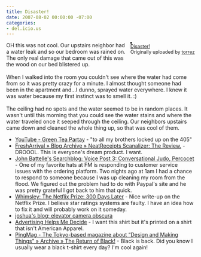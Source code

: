 ```yaml
---
title: Disaster!
date: 2007-08-02 00:00:00 -07:00
categories:
- del.icio.us
---
```


<div style="float: right; margin-left: 10px; margin-bottom: 10px;"> <a href="http://www.flickr.com/photos/torrez/970179900/" title="photo sharing"><img src="http://farm2.static.flickr.com/1284/970179900_3c9ad8e007_m.jpg" alt="" style="border: solid 2px #000000;" /></a> <br /> <span style="font-size: 0.9em; margin-top: 0px;">  <a href="http://www.flickr.com/photos/torrez/970179900/">Disaster!</a>  <br />  Originally uploaded by <a href="http://www.flickr.com/people/torrez/">torrez</a> </span></div>

<p>OH this was not cool. Our upstairs neighbor had a water leak and so our bedroom was rained on. The only real damage that came out of this was the wood on our bed blistered up.<br /><br />When I walked into the room you couldn't see where the water had come from so it was pretty crazy for a minute. I almost thought someone had been in the apartment and...I dunno, sprayed water everywhere. I knew it was water because my first instinct was to smell it. :)
<br /><br />
The ceiling had no spots and the water seemed to be in random places. It wasn't until this morning that you could see the water stains and where the water traveled once it seeped through the ceiling. Our neighbors upstairs came down and cleaned the whole thing up, so that was cool of them.<br clear="all" /></p>

<ul>
    <li><a href="http://youtube.com/watch?v=GWzNiUXTh7E">YouTube - Green Tea Partay</a> - &quot;to all my brothers locked up on the 405&quot;</li>
    <li><a href="http://www.fresharrival.com/blog/archives/2007/08/01/neatreceipts-scanalizer-the-review/">FreshArrival &raquo; Blog Archive &raquo; NeatReceipts Scanalizer: The Review.</a> - DROOOL. This is everyone's dream product. I want.</li>
    <li><a href="http://battellemedia.com/archives/003843.php">John Battelle's Searchblog: Voice Post 3: Conversational Judo, Percocet</a> - One of my favorite hats at FM is responding to customer service issues with the ordering platform. Two nights ago at 1am I had a chance to respond to someone because I was up cleaning my room from the flood. We figured out the problem had to do with Paypal's site and he was pretty grateful I got back to him that quick.</li>
    <li><a href="http://whimsley.typepad.com/whimsley/2007/07/the-limitations.html">Whimsley: The Netflix Prize: 300 Days Later</a> - Nice write-up on the Netflix Prize. I believe star ratings systems are faulty. I have an idea how to fix it and will probably work on it someday.</li>
    <li><a href="http://joshua.schachter.org/2007/07/elevator.html">joshua's blog: elevator camera obscura</a></li>
    <li><a href="http://www.vintagevantage.com/products.php?productcat_id=2&amp;product_id=740&amp;%23038;gender=male#">Advertising Helps Me Decide</a> - I want this shirt but it's printed on a shirt that isn't American Apparel.</li>
    <li><a href="http://pingmag.jp/2007/07/19/black/">PingMag - The Tokyo-based magazine about &ldquo;Design and Making Things&rdquo; &raquo; Archive &raquo; The Return of Black!</a> - Black is back. Did you know I usually wear a black t-shirt every day? I'm cool again!</li>
</ul>
